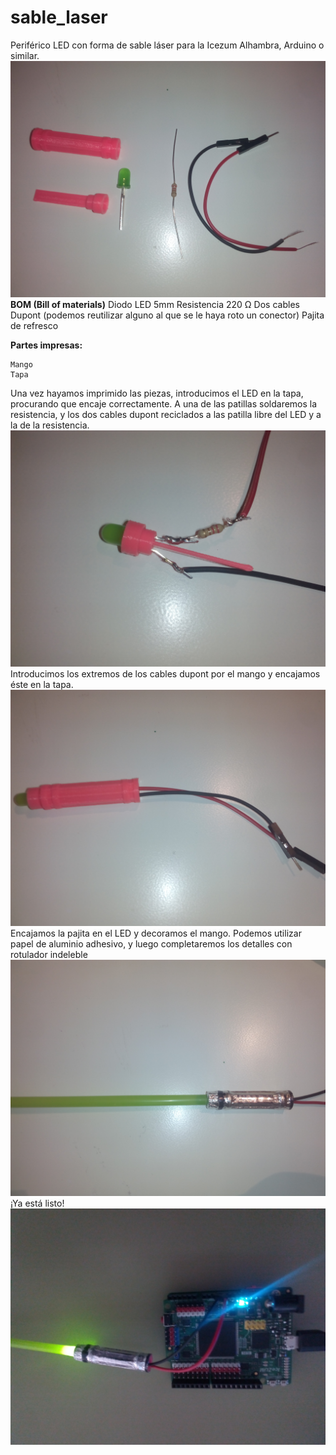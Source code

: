 # sable_laser
Periférico LED con forma de sable láser para la Icezum Alhambra, Arduino o similar.
![BOM](https://github.com/lobotic/sable_laser/blob/master/imagen/IMG_20171030_234411.jpg)
**BOM (Bill of materials)**
    Diodo LED 5mm
    Resistencia 220 Ω
    Dos cables Dupont (podemos reutilizar alguno al que se le haya roto un conector)
    Pajita de refresco 

**Partes impresas:**

    Mango
    Tapa
 
Una vez hayamos imprimido las piezas, introducimos el LED en la tapa, procurando que encaje correctamente. 
A una de las patillas soldaremos la resistencia, y los dos cables dupont reciclados a las patilla libre del LED y a la de la resistencia.
![Soldadura](https://github.com/lobotic/sable_laser/blob/master/imagen/IMG_20171030_235115.jpg)
Introducimos los extremos de los cables dupont por el mango y encajamos éste en la tapa.
![Encajamos el mango](https://github.com/lobotic/sable_laser/blob/master/imagen/IMG_20171030_235216.jpg)
Encajamos la pajita en el LED y decoramos el mango. Podemos utilizar papel de aluminio adhesivo, y luego completaremos los detalles con rotulador indeleble
![Encajamos el mango](https://github.com/lobotic/sable_laser/blob/master/imagen/IMG_20171030_235830.jpg)
¡Ya está listo!
![Encajamos el mango](https://github.com/lobotic/sable_laser/blob/master/imagen/IMG_20171031_091844.jpg)
